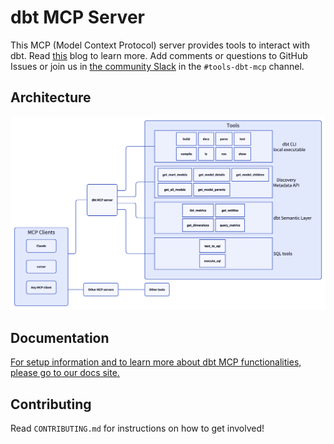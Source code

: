 # dbt MCP Server

This MCP (Model Context Protocol) server provides tools to interact with dbt. Read [this](https://docs.getdbt.com/blog/introducing-dbt-mcp-server) blog to learn more. Add comments or questions to GitHub Issues or join us in [the community Slack](https://www.getdbt.com/community/join-the-community) in the `#tools-dbt-mcp` channel.

## Architecture

![architecture diagram of the dbt MCP server](https://raw.githubusercontent.com/dbt-labs/dbt-mcp/refs/heads/main/docs/d2.png)

## Documentation

[For setup information and to learn more about dbt MCP functionalities, please go to our docs site.](https://docs.getdbt.com/docs/dbt-ai/about-mcp#mcp-integrations)

## Contributing

Read `CONTRIBUTING.md` for instructions on how to get involved!
